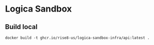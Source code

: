 # Logica Sandbox

## Build local
```shell
docker build -t ghcr.io/rise8-us/logica-sandbox-infra/api:latest .
```
